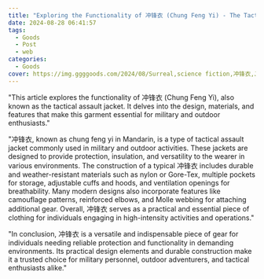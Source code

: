```yaml
---
title: "Exploring the Functionality of 冲锋衣 (Chung Feng Yi) - The Tactical Assault Jacket"
date: 2024-08-28 06:41:57
tags:
  - Goods
  - Post
  - web
categories:
  - Goods
cover: https://img.ggggoods.com/2024/08/Surreal,science fiction,冲锋衣,Jacket,technology,tech,diagrams,renderings,colors_20240830_00001_.png
---
```


"This article explores the functionality of 冲锋衣 (Chung Feng Yi), also known as the tactical assault jacket. It delves into the design, materials, and features that make this garment essential for military and outdoor enthusiasts."

"冲锋衣, known as chung feng yi in Mandarin, is a type of tactical assault jacket commonly used in military and outdoor activities. These jackets are designed to provide protection, insulation, and versatility to the wearer in various environments. The construction of a typical 冲锋衣 includes durable and weather-resistant materials such as nylon or Gore-Tex, multiple pockets for storage, adjustable cuffs and hoods, and ventilation openings for breathability. Many modern designs also incorporate features like camouflage patterns, reinforced elbows, and Molle webbing for attaching additional gear. Overall, 冲锋衣 serves as a practical and essential piece of clothing for individuals engaging in high-intensity activities and operations."

"In conclusion, 冲锋衣 is a versatile and indispensable piece of gear for individuals needing reliable protection and functionality in demanding environments. Its practical design elements and durable construction make it a trusted choice for military personnel, outdoor adventurers, and tactical enthusiasts alike."
